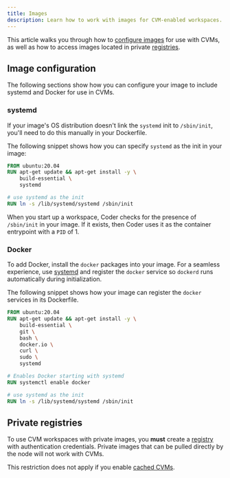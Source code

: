 ```yaml
---
title: Images
description: Learn how to work with images for CVM-enabled workspaces.
---
```


This article walks you through how to
[configure images](../../../images/configure.md) for use with CVMs, as well as
how to access images located in private [registries](../../registries/index.md).

## Image configuration

The following sections show how you can configure your image to include systemd
and Docker for use in CVMs.

### systemd

If your image's OS distribution doesn't link the `systemd` init to `/sbin/init`,
you'll need to do this manually in your Dockerfile.

The following snippet shows how you can specify `systemd` as the init in your
image:

```Dockerfile
FROM ubuntu:20.04
RUN apt-get update && apt-get install -y \
    build-essential \
    systemd

# use systemd as the init
RUN ln -s /lib/systemd/systemd /sbin/init
```

When you start up a workspace, Coder checks for the presence of `/sbin/init` in
your image. If it exists, then Coder uses it as the container entrypoint with a
`PID` of 1.

### Docker

To add Docker, install the `docker` packages into your image. For a seamless
experience, use [systemd](#systemd) and register the `docker` service so
`dockerd` runs automatically during initialization.

The following snippet shows how your image can register the `docker` services in
its Dockerfile.

```Dockerfile
FROM ubuntu:20.04
RUN apt-get update && apt-get install -y \
    build-essential \
    git \
    bash \
    docker.io \
    curl \
    sudo \
    systemd

# Enables Docker starting with systemd
RUN systemctl enable docker

# use systemd as the init
RUN ln -s /lib/systemd/systemd /sbin/init
```

## Private registries

To use CVM workspaces with private images, you **must** create a
[registry](../../registries/index.md#adding-a-registry) with authentication
credentials. Private images that can be pulled directly by the node will not
work with CVMs.

This restriction does not apply if you enable
[cached CVMs](../cvms/management.md#enabling-cached-cvms).
